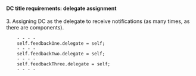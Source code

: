 #### DC title requirements: delegate assignment

3\. Assigning DC as the delegate to receive notifications (as many times, as there are components).

```objc
    - - - -
    self.feedbackOne.delegate = self;
    - - - -
    self.feedbackTwo.delegate = self;
    - - - -
    self.feedbackThree.delegate = self;
    - - - -
```

